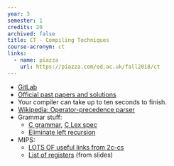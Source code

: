 ```yaml
---
year: 3
semester: 1
credits: 20
archived: false
title: CT - Compiling Techniques
course-acronym: ct
links:
  - name: piazza
    url: https://piazza.com/ed.ac.uk/fall2018/ct
---
```


- [GitLab](https://git.ecdf.ed.ac.uk/cdubach/ct-18-19)
- [Official past papers and solutions](/drive?next=1MkgKYEtwcUjhy0FAERcVshSDPbRXDrm0)
- Your compiler can take up to ten seconds to finish.
- [Wikipedia: Operator-precedence parser](https://en.wikipedia.org/wiki/Operator-precedence_parser)
- Grammar stuff:
  - [C grammar](https://www.lysator.liu.se/c/ANSI-C-grammar-y.html), [C Lex spec](https://www.lysator.liu.se/c/ANSI-C-grammar-l.html)
  - [Eliminate left recursion](https://web.archive.org/web/20180309170702/http://www.csd.uwo.ca/~moreno/CS447/Lectures/Syntax.html/node8.html)
- MIPS:
  - [LOTS OF useful links from 2c-cs](/inf2#2c-cs)
  - [List of registers](https://www.inf.ed.ac.uk/teaching/courses/ct/18-19/slides/10-mips-assembly.pdf#page=7) (from slides)
